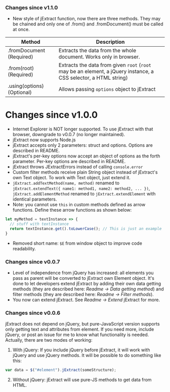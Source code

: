 ### Changes since v1.1.0
- New style of jExtract function, now there are three methods. They may be chained and only one of .from() and .fromDocument() must be called at once. 

|Method|Description|
|--|--|
|.fromDocument (Required)|Extracts the data from the whole document. Works only in browser.|
|.from(root) (Required)|Extracts the data from given `root` (`root` may be an element, a jQuery instance, a CSS selector, a HTML string)|
|.using(options) (Optional)|Allows passing `options` object to jExtract|


# Changes since v1.0.0
- Internet Explorer is NOT longer supported. To use jExtract with that browser, downgrade to v0.0.7 (no longer maintained).
- jExtract now supports Node.js
- jExtract accepts only 2 parameters: struct and options. Options are described in README. 
- jExtract's per-key options now accept an object of options as the forth parameter. Per-key options are described in README. 
- jExtract throws JExtractErrors instead of calling `console.error`
- Custom filter methods receive plain String object instead of jExtract's own Text object. To work with Text object, just extend it. 
- `jExtract.addTextMethod(name, method)` renamed to `jExtract.extendText({ name1: method1, name2: method2, ... })`, `jExtract.addElementMethod` renamed to `jExtract.extendElement` with identical parameters. 
- Note: you cannot use `this` in custom methods defined as arrow functions. Define these arrow functions as shown below: 
```javascript 
let myMethod = textInstance => { 
  // stuff with textInstance 
  return textInstance.get().toLowerCase(); // This is just an example
}
```
- Removed short name: `$E` from window object to improve code readability. 

### Changes since v0.0.7
- Level of independence from jQuery has increased: all elements you pass as parent will be converted to jExtract own Element object. It's done to let developers extend jExtract by adding their own data getting methods (they are described here: *Readme -> Data getting method*) and filter methods (they are described here: *Readme -> Filter methods*).
- You now can extend jExtract. See *Readme -> Extend* jExtract for more.
### Changes since v0.0.6
jExtract does not depend on jQuery, but pure-JavaScript version supports only getting text and attributes from element. 
If you need more, include jQuery, or post an issue for me to know what functionality is needed.
Actually, there are two modes of working: 
1. With jQuery: 
If you include jQuery before jExtract, it will work with jQuery and use jQuery methods. It will be possible to do something like this: 
```javascript 
var data = $("#element").jExtract(someStructure);
```
2. Without jQuery: 
jExtract will use pure-JS methods to get data from HTML. 
